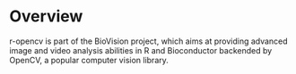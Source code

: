 # Overview #
r-opencv is part of the BioVision project, which aims at providing advanced image and video analysis abilities in R and Bioconductor backended by OpenCV, a popular computer vision library.
